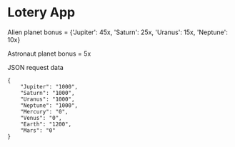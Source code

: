 # Lotery App

Alien planet bonus = {'Jupiter': 45x, 'Saturn': 25x, 'Uranus': 15x, 'Neptune': 10x}

Astronaut planet bonus = 5x

JSON request data
```
{
    "Jupiter": "1000",
    "Saturn": "1000",
    "Uranus": "1000",
    "Neptune": "1000",
    "Mercury": "0",
    "Venus": "0",
    "Earth": "1200",
    "Mars": "0"
}
```
